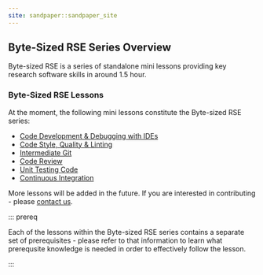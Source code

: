 ```yaml
---
site: sandpaper::sandpaper_site
---
```


## Byte-Sized RSE Series Overview

Byte-sized RSE is a series of standalone mini lessons providing key research software skills in around 1.5 hour. 

### Byte-Sized RSE Lessons

At the moment, the following mini lessons constitute the Byte-sized RSE series:

* [Code Development & Debugging with IDEs](https://github.com/carpentries-incubator/byte-sized-rse-vscode)
* [Code Style, Quality & Linting](https://github.com/carpentries-incubator/byte-sized-rse-code-quality)
* [Intermediate Git](https://github.com/carpentries-incubator/byte-sized-rse-git-intermediate)
* [Code Review](https://github.com/carpentries-incubator/byte-sized-rse-code-review)
* [Unit Testing Code](https://github.com/carpentries-incubator/byte-sized-rse-testing)
* [Continuous Integration](https://github.com/carpentries-incubator/byte-sized-rse-ci)

More lessons will be added in the future. If you are interested in contributing - please [contact us](https://github.com/carpentries-incubator/byte-sized-rse-overview/blob/main/README.md#contact).

::: prereq

Each of the lessons within the Byte-sized RSE series contains a separate set of prerequisites - please refer to that information to learn what prerequsite knowledge is needed in order to effectively follow the lesson.

:::

